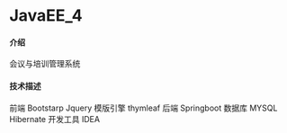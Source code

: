 # JavaEE_4

#### 介绍
 会议与培训管理系统

#### 技术描述
 前端 Bootstarp Jquery
 模版引擎 thymleaf
 后端 Springboot 
 数据库 MYSQL Hibernate
 开发工具 IDEA
